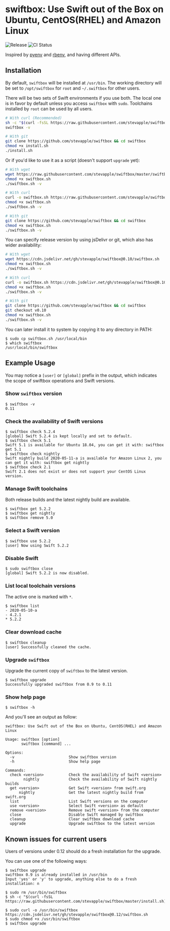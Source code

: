 # swiftbox: Use Swift out of the Box on Ubuntu, CentOS(RHEL) and Amazon Linux

![Release](https://img.shields.io/github/v/release/stevapple/swiftbox?logo=github) ![CI Status](https://github.com/stevapple/swiftbox/workflows/CI/badge.svg)

Inspired by [pyenv](https://github.com/pyenv/pyenv) and [rbenv](https://github.com/rbenv/rbenv), and having different APIs.

## Installation

By default, `swiftbox` will be installed at `/usr/bin`. The working directory will be set to `/opt/swiftbox` for `root` and `~/.swiftbox` for other users.

There will be two sets of Swift environments if you use both. The local one is in favor by default unless you access `swiftbox` with `sudo`. Toolchains installed by `root` can be used by all users.

```bash
# With curl (Recommended)
sh -c "$(curl -fsSL https://raw.githubusercontent.com/stevapple/swiftbox/master/install.sh)"
swiftbox -v

# With git
git clone https://github.com/stevapple/swiftbox && cd swiftbox
chmod +x install.sh
./install.sh
```

Or if you'd like to use it as a script (doesn't support `upgrade` yet):

```bash
# With wget
wget https://raw.githubusercontent.com/stevapple/swiftbox/master/swiftbox.sh
chmod +x swiftbox.sh
./swiftbox.sh -v

# With curl
curl -o swiftbox.sh https://raw.githubusercontent.com/stevapple/swiftbox/master/swiftbox.sh
chmod +x swiftbox.sh
./swiftbox.sh -v

# With git
git clone https://github.com/stevapple/swiftbox && cd swiftbox
chmod +x swiftbox.sh
./swiftbox.sh -v
```

You can specify release version by using jsDelivr or git, which also has wider availability:

```bash
# With wget
wget https://cdn.jsdelivr.net/gh/stevapple/swiftbox@0.10/swiftbox.sh
chmod +x swiftbox.sh
./swiftbox.sh -v

# With curl
curl -o swiftbox.sh https://cdn.jsdelivr.net/gh/stevapple/swiftbox@0.10/swiftbox.sh
chmod +x swiftbox.sh
./swiftbox.sh -v

# With git
git clone https://github.com/stevapple/swiftbox && cd swiftbox
git checkout v0.10
chmod +x swiftbox.sh
./swiftbox.sh -v
```

You can later install it to system by copying it to any directory in PATH:

```console
$ sudo cp swiftbox.sh /usr/local/bin
$ which swiftbox
/usr/local/bin/swiftbox
```

## Example Usage

You may notice a `[user]` or `[global]` prefix in the output, which indicates the scope of swiftbox operations and Swift versions.

### Show `swiftbox` version

```console
$ swiftbox -v
0.11
```

### Check the availability of Swift versions

```console
$ swiftbox check 5.2.4
[global] Swift 5.2.4 is kept locally and set to default.
$ swiftbox check 5.1
Swift 5.1 is available for Ubuntu 18.04, you can get it with: swiftbox get 5.1
$ swiftbox check nightly
Swift nightly build 2020-05-11-a is available for Amazon Linux 2, you can get it with: swiftbox get nightly
$ swiftbox check 2.1
Swift 2.1 does not exist or does not support your CentOS Linux version.
```

### Manage Swift toolchains

Both release builds and the latest nightly build are available.

```console
$ swiftbox get 5.2.2
$ swiftbox get nightly
$ swiftbox remove 5.0
```

### Select a Swift version

```console
$ swiftbox use 5.2.2
[user] Now using Swift 5.2.2
```

### Disable Swift

```console
$ sudo swiftbox close
[global] Swift 5.2.2 is now disabled.
```

### List local toolchain versions

The active one is marked with `*`.

```console
$ swiftbox list
- 2020-05-10-a
- 4.2.1
* 5.2.2
```

### Clear download cache

```console
$ swiftbox cleanup
[user] Successfully cleaned the cache.
```

### Upgrade `swiftbox`

Upgrade the current copy of `swiftbox` to the latest version.

```console
$ swiftbox upgrade
Successfully upgraded swiftbox from 0.9 to 0.11
```

### Show help page

```console
$ swiftbox -h
```

And you'll see an output as follow:
```
swiftbox: Use Swift out of the Box on Ubuntu, CentOS(RHEL) and Amazon Linux

Usage: swiftbox [option]
       swiftbox [command] ...

Options:
  -v                        Show swiftbox version
  -h                        Show help page

Commands:
  check <version>           Check the availability of Swift <version>
        nightly             Check the availability of Swift nightly builds
  get <version>             Get Swift <version> from swift.org
      nightly               Get the latest nightly build from swift.org
  list                      List Swift versions on the computer
  use <version>             Select Swift <version> as default
  remove <version>          Remove swift <version> from the computer
  close                     Disable Swift managed by swiftbox
  cleanup                   Clear swiftbox download cache
  upgrade                   Upgrade swiftbox to the latest version
```

## Known issues for current users

Users of versions under 0.12 should do a fresh installation for the upgrade.

You can use one of the following ways:

```console
$ swiftbox upgrade
swiftbox 0.9 is already installed in /usr/bin
Input 'yes' or 'y' to upgrade, anything else to do a fresh installation: n
```

```console
$ sudo rm /usr/bin/swiftbox
$ sh -c "$(curl -fsSL https://raw.githubusercontent.com/stevapple/swiftbox/master/install.sh)"
```

```console
$ sudo curl -o /usr/bin/swiftbox https://cdn.jsdelivr.net/gh/stevapple/swiftbox@0.12/swiftbox.sh
$ sudo chmod +x /usr/bin/swiftbox
$ swiftbox upgrade
```